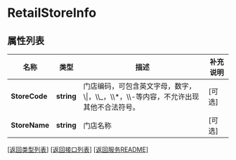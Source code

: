 # RetailStoreInfo

## 属性列表

名称 | 类型 | 描述 | 补充说明
------------ | ------------- | ------------- | -------------
**StoreCode** | **string** | 门店编码，可包含英文字母，数字，\\\\|，\\\\_，\\\\*，\\\\-等内容，不允许出现其他不合法符号。 | [可选] 
**StoreName** | **string** | 门店名称 | [可选] 

[\[返回类型列表\]](README.md#类型列表)
[\[返回接口列表\]](README.md#接口列表)
[\[返回服务README\]](README.md)


